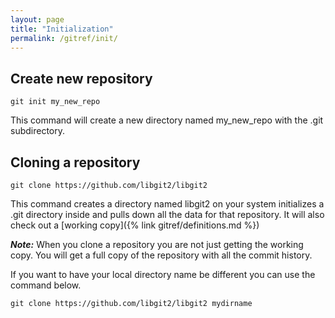 ```yaml
---
layout: page
title: "Initialization"
permalink: /gitref/init/
---
```


## Create new repository

`git init my_new_repo`

This command will create a new directory named my_new_repo with the .git subdirectory.

## Cloning a repository

`git clone https://github.com/libgit2/libgit2`

This command creates a directory named libgit2 on your system initializes a .git directory inside and pulls down all the data for that repository.  It will also check out a [working copy]({% link gitref/definitions.md %})

***Note:*** When you clone a repository you are not just getting the working copy.  You will get a full copy of the repository with all the commit history.

If you want to have your local directory name be different you can use the command below.

`git clone https://github.com/libgit2/libgit2 mydirname`